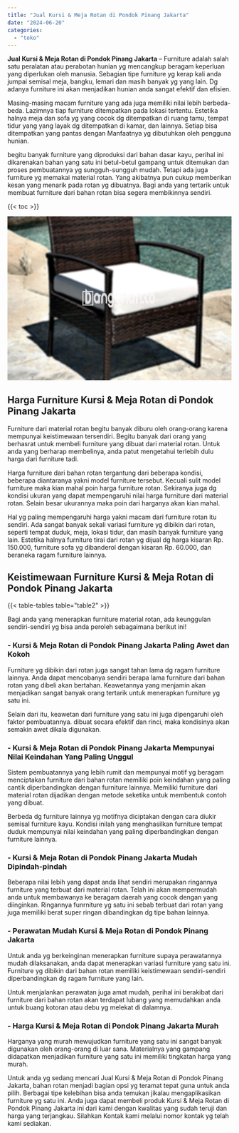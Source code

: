 ```yaml
---
title: "Jual Kursi & Meja Rotan di Pondok Pinang Jakarta"
date: "2024-06-20"
categories: 
  - "toko"
---
```


**Jual Kursi & Meja Rotan di Pondok Pinang Jakarta** – Furniture adalah salah satu peralatan atau perabotan hunian yg mencangkup beragam keperluan yang diperlukan oleh manusia. Sebagian tipe furniture yg kerap kali anda jumpai semisal meja, bangku, lemari dan masih banyak yg yang lain. Dg adanya furniture ini akan menjadikan hunian anda sangat efektif dan efisien.

Masing-masing macam furniture yang ada juga memiliki nilai lebih berbeda-beda. Lazimnya tiap furniture ditempatkan pada lokasi tertentu. Estetika halnya meja dan sofa yg yang cocok dg ditempatkan di ruang tamu, tempat tidur yang yang layak dg ditempatkan di kamar, dan lainnya. Setiap bisa ditempatkan yang pantas dengan Manfaatnya yg dibutuhkan oleh pengguna hunian.

begitu banyak furniture yang diproduksi dari bahan dasar kayu, perihal ini dikarenakan bahan yang satu ini betul-betul gampang untuk ditemukan dan proses pembuatannya yg sungguh-sungguh mudah. Tetapi ada juga furniture yg memakai material rotan. Yang akibatnya pun cukup memberikan kesan yang menarik pada rotan yg dibuatnya. Bagi anda yang tertarik untuk membuat furniture dari bahan rotan bisa segera membikinnya sendiri.

{{< toc >}}

![Jual Kursi & Meja Rotan di Pondok Pinang Jakarta](/images/kursi-meja-rotan-murah03.png)

## Harga Furniture Kursi & Meja Rotan di Pondok Pinang Jakarta

Furniture dari material rotan begitu banyak diburu oleh orang-orang karena mempunyai keistimewaan tersendiri. Begitu banyak dari orang yang berhasrat untuk membeli furniture yang dibuat dari material rotan. Untuk anda yang berharap membelinya, anda patut mengetahui terlebih dulu harga dari furniture tadi.

Harga furniture dari bahan rotan tergantung dari beberapa kondisi, beberapa diantaranya yakni model furniture tersebut. Kecuali sulit model furniture maka kian mahal poin harga furniture rotan. Sekiranya juga dg kondisi ukuran yang dapat mempengaruhi nilai harga furniture dari material rotan. Selain besar ukurannya maka poin dari harganya akan kian mahal.

Hal yg paling mempengaruhi harga yakni macam dari furniture rotan itu sendiri. Ada sangat banyak sekali variasi furniture yg dibikin dari rotan, seperti tempat duduk, meja, lokasi tidur, dan masih banyak furniture yang lain. Estetika halnya furniture tirai dari rotan yg dijual dg harga kisaran Rp. 150.000, furniture sofa yg dibanderol dengan kisaran Rp. 60.000, dan beraneka ragam furniture lainnya.

## Keistimewaan Furniture Kursi & Meja Rotan di Pondok Pinang Jakarta

{{< table-tables table="table2" >}}

Bagi anda yang menerapkan furniture material rotan, ada keunggulan sendiri-sendiri yg bisa anda peroleh sebagaimana berikut ini!

### \- Kursi & Meja Rotan di Pondok Pinang Jakarta Paling Awet dan Kokoh

Furniture yg dibikin dari rotan juga sangat tahan lama dg ragam furniture lainnya. Anda dapat mencobanya sendiri berapa lama furniture dari bahan rotan yang dibeli akan bertahan. Keawetannya yang menjamin akan menjadikan sangat banyak orang tertarik untuk menerapkan furniture yg satu ini.

Selain dari itu, keawetan dari furniture yang satu ini juga dipengaruhi oleh faktor pembuatannya. dibuat secara efektif dan rinci, maka kondisinya akan semakin awet dikala digunakan.

### \- Kursi & Meja Rotan di Pondok Pinang Jakarta Mempunyai Nilai Keindahan Yang Paling Unggul

Sistem pembuatannya yang lebih rumit dan mempunyai motif yg beragam menciptakan furniture dari bahan rotan memiliki poin keindahan yang paling cantik diperbandingkan dengan furniture lainnya. Memiliki furniture dari material rotan dijadikan dengan metode seketika untuk membentuk contoh yang dibuat.

Berbeda dg furniture lainnya yg motifnya diciptakan dengan cara diukir semisal furniture kayu. Kondisi inilah yang menghasilkan furniture tempat duduk mempunyai nilai keindahan yang paling diperbandingkan dengan furniture lainnya.

### \- Kursi & Meja Rotan di Pondok Pinang Jakarta Mudah Dipindah-pindah

Beberapa nilai lebih yang dapat anda lihat sendiri merupakan ringannya furniture yang terbuat dari material rotan. Telah ini akan mempermudah anda untuk membawanya ke beragam daerah yang cocok dengan yang diinginkan. Ringannya funrniture yg satu ini sebab terbuat dari rotan yang juga memiliki berat super ringan dibandingkan dg tipe bahan lainnya.

### \- Perawatan Mudah Kursi & Meja Rotan di Pondok Pinang Jakarta

Untuk anda yg berkeinginan menerapkan furniture supaya perawatannya mudah dilaksanakan, anda dapat menerapkan variasi furniture yang satu ini. Furniture yg dibikin dari bahan rotan memiliki keistimewaan sendiri-sendiri diperbandingkan dg ragam furniture yang lain.

Untuk menjalankan perawatan juga amat mudah, perihal ini berakibat dari furniture dari bahan rotan akan terdapat lubang yang memudahkan anda untuk buang kotoran atau debu yg melekat di dalamnya.

### \- Harga Kursi & Meja Rotan di Pondok Pinang Jakarta Murah

Harganya yang murah mewujudkan furniture yang satu ini sangat banyak digunakan oleh orang-orang di luar sana. Materialnya yang gampang didapatkan menjadikan furniture yang satu ini memiliki tingkatan harga yang murah.

Untuk anda yg sedang mencari Jual Kursi & Meja Rotan di Pondok Pinang Jakarta, bahan rotan menjadi bagian opsi yg teramat tepat guna untuk anda pilih. Berbagai tipe kelebihan bisa anda temukan jikalau mengaplikasikan furniture yg satu ini. Anda juga dapat membeli produk Kursi & Meja Rotan di Pondok Pinang Jakarta ini dari kami dengan kwalitas yang sudah teruji dan harga yang terjangkau. Silahkan Kontak kami melalui nomor kontak yg telah kami sediakan.
